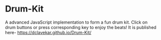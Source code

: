 # Drum-Kit
A advanced JavaScript implementation to form a fun drum kit.
Click on drum buttons or press corresponding key to enjoy the beats!
It is published here- https://dclavekar.github.io/Drum-Kit/
